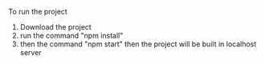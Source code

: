 To run the project
1. Download the project
2. run the command "npm install"
3. then the command "npm start"
   then the project will be built in localhost server
